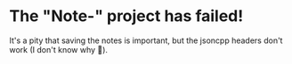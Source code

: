 # The "Note-" project has failed!

It's a pity that saving the notes is important, but the jsoncpp headers don't work (I don't know why 🤔).
